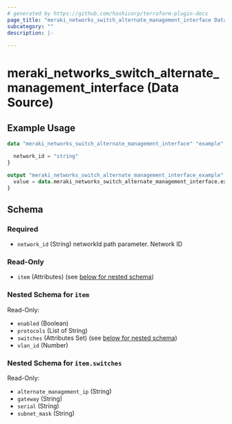 ```yaml
---
# generated by https://github.com/hashicorp/terraform-plugin-docs
page_title: "meraki_networks_switch_alternate_management_interface Data Source - terraform-provider-meraki"
subcategory: ""
description: |-
  
---
```


# meraki_networks_switch_alternate_management_interface (Data Source)



## Example Usage

```terraform
data "meraki_networks_switch_alternate_management_interface" "example" {

  network_id = "string"
}

output "meraki_networks_switch_alternate_management_interface_example" {
  value = data.meraki_networks_switch_alternate_management_interface.example.item
}
```

<!-- schema generated by tfplugindocs -->
## Schema

### Required

- `network_id` (String) networkId path parameter. Network ID

### Read-Only

- `item` (Attributes) (see [below for nested schema](#nestedatt--item))

<a id="nestedatt--item"></a>
### Nested Schema for `item`

Read-Only:

- `enabled` (Boolean)
- `protocols` (List of String)
- `switches` (Attributes Set) (see [below for nested schema](#nestedatt--item--switches))
- `vlan_id` (Number)

<a id="nestedatt--item--switches"></a>
### Nested Schema for `item.switches`

Read-Only:

- `alternate_management_ip` (String)
- `gateway` (String)
- `serial` (String)
- `subnet_mask` (String)
